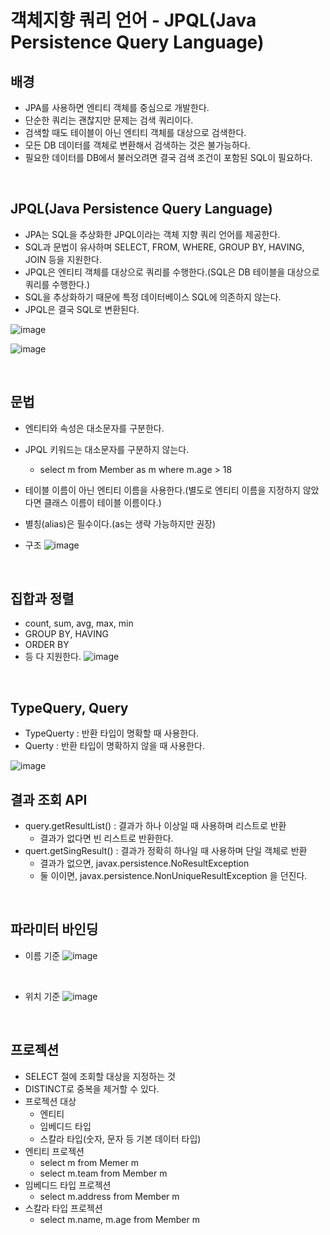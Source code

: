 # 객체지향 쿼리 언어 - JPQL(Java Persistence Query Language)

## 배경
- JPA를 사용하면 엔티티 객체를 중심으로 개발한다.
- 단순한 쿼리는 괜찮지만 문제는 검색 쿼리이다.
- 검색할 때도 테이블이 아닌 엔티티 객체를 대상으로 검색한다.
- 모든 DB 데이터를 객체로 변환해서 검색하는 것은 불가능하다.
- 필요한 데이터를 DB에서 불러오려면 결국 검색 조건이 포함된 SQL이 필요하다.

<br>

## JPQL(Java Persistence Query Language)
- JPA는 SQL을 추상화한 JPQL이라는 객체 지향 쿼리 언어를 제공한다.
- SQL과 문법이 유사하며 SELECT, FROM, WHERE, GROUP BY, HAVING, JOIN 등을 지원한다.
- JPQL은 엔티티 객체를 대상으로 쿼리를 수행한다.(SQL은 DB 테이블을 대상으로 쿼리를 수행한다.)
- SQL을 추상화하기 때문에 특정 데이터베이스 SQL에 의존하지 않는다.
- JPQL은 결국 SQL로 변환된다.

![image](https://user-images.githubusercontent.com/74396651/200510079-047ca048-a154-4c3b-b4cf-16105739703d.png)

![image](https://user-images.githubusercontent.com/74396651/200511302-45e2d792-2602-4deb-891e-a36853c9a12e.png)

<br>

## 문법
- 엔티티와 속성은 대소문자를 구분한다.
- JPQL 키워드는 대소문자를 구분하지 않는다.
   - select m from Member as m where m.age > 18 
- 테이블 이름이 아닌 엔티티 이름을 사용한다.(별도로 엔티티 이름을 지정하지 않았다면 클래스 이름이 테이블 이름이다.)
- 별칭(alias)은 필수이다.(as는 생략 가능하지만 권장)

- 구조
![image](https://user-images.githubusercontent.com/74396651/200513945-bdc37b86-820c-468c-a64f-4f8e773e4e51.png)

<br>

## 집합과 정렬
- count, sum, avg, max, min 
- GROUP BY, HAVING
- ORDER BY
- 등 다 지원한다.
![image](https://user-images.githubusercontent.com/74396651/200512526-99fcafca-e2fb-42e0-bbf0-62b9b76bb879.png)

<br>

## TypeQuery, Query
- TypeQuerty : 반환 타입이 명확할 때 사용한다.
- Querty : 반환 타입이 명확하지 않을 때 사용한다.

![image](https://user-images.githubusercontent.com/74396651/200512963-4c3bcc9b-bd0d-421f-ba58-629dcf3e35b0.png)

## 결과 조회 API
- query.getResultList() : 결과가 하나 이상일 때 사용하며 리스트로 반환
   - 결과가 없다면 빈 리스트로 반환한다. 
- quert.getSingResult() : 결과가 정확히 하나일 때 사용하며 단일 객체로 반환
   - 결과가 없으면, javax.persistence.NoResultException
   - 둘 이이면, javax.persistence.NonUniqueResultException 을 던진다.

<br>

## 파라미터 바인딩
- 이름 기준
![image](https://user-images.githubusercontent.com/74396651/200513709-a62e5ea2-5d26-48a7-88c7-e8c6c06e0971.png)

<br>

- 위치 기준
![image](https://user-images.githubusercontent.com/74396651/200513741-1d1a20ea-02bd-49b6-b35c-44ddcda99d3a.png)

<br>

## 프로젝션
- SELECT 절에 조회할 대상을 지정하는 것
- DISTINCT로 중복을 제거할 수 있다.
- 프로젝션 대상
   - 엔티티
   - 임베디드 타입
   - 스칼라 타입(숫자, 문자 등 기본 데이터 타입)
- 엔티티 프로젝션
   - select m from Memer m 
   - select m.team from Member m 
- 임베디드 타입 프로젝션
   - select m.address from Member m
- 스칼라 타입 프로젝션
   - select m.name, m.age from Member m
